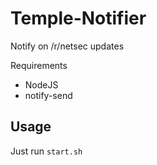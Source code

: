 # Temple-Notifier
Notify on /r/netsec updates

Requirements
- NodeJS
- notify-send

Usage
-
Just run `start.sh`
